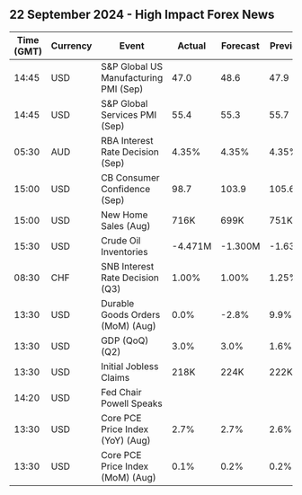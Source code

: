 ## 22 September 2024 - High Impact Forex News

| Time (GMT) | Currency | Event | Actual | Forecast | Previous |
|------|----------|-------|--------|----------|----------|
| 14:45 | USD | S&P Global US Manufacturing PMI (Sep) | 47.0 | 48.6 | 47.9 |
| 14:45 | USD | S&P Global Services PMI (Sep) | 55.4 | 55.3 | 55.7 |
| 05:30 | AUD | RBA Interest Rate Decision (Sep) | 4.35% | 4.35% | 4.35% |
| 15:00 | USD | CB Consumer Confidence (Sep) | 98.7 | 103.9 | 105.6 |
| 15:00 | USD | New Home Sales (Aug) | 716K | 699K | 751K |
| 15:30 | USD | Crude Oil Inventories | -4.471M | -1.300M | -1.630M |
| 08:30 | CHF | SNB Interest Rate Decision (Q3) | 1.00% | 1.00% | 1.25% |
| 13:30 | USD | Durable Goods Orders (MoM) (Aug) | 0.0% | -2.8% | 9.9% |
| 13:30 | USD | GDP (QoQ) (Q2) | 3.0% | 3.0% | 1.6% |
| 13:30 | USD | Initial Jobless Claims | 218K | 224K | 222K |
| 14:20 | USD | Fed Chair Powell Speaks |  |  |  |
| 13:30 | USD | Core PCE Price Index (YoY) (Aug) | 2.7% | 2.7% | 2.6% |
| 13:30 | USD | Core PCE Price Index (MoM) (Aug) | 0.1% | 0.2% | 0.2% |
